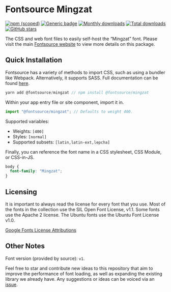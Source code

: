 # Fontsource Mingzat

[![npm (scoped)](https://img.shields.io/npm/v/@fontsource/mingzat?color=brightgreen)](https://www.npmjs.com/package/@fontsource/mingzat) [![Generic badge](https://img.shields.io/badge/fontsource-passing-brightgreen)](https://github.com/fontsource/fontsource) [![Monthly downloads](https://badgen.net/npm/dm/@fontsource/mingzat)](https://github.com/fontsource/fontsource) [![Total downloads](https://badgen.net/npm/dt/@fontsource/mingzat)](https://github.com/fontsource/fontsource) [![GitHub stars](https://img.shields.io/github/stars/fontsource/fontsource.svg?style=social&label=Star)](https://github.com/fontsource/fontsource/stargazers)

The CSS and web font files to easily self-host the “Mingzat” font. Please visit the main [Fontsource website](https://fontsource.org/fonts/mingzat) to view more details on this package.

## Quick Installation

Fontsource has a variety of methods to import CSS, such as using a bundler like Webpack. Alternatively, it supports SASS. Full documentation can be found [here](https://fontsource.org/docs/introduction).

```javascript
yarn add @fontsource/mingzat // npm install @fontsource/mingzat
```

Within your app entry file or site component, import it in.

```javascript
import "@fontsource/mingzat"; // Defaults to weight 400.
```

Supported variables:

- Weights: `[400]`
- Styles: `[normal]`
- Supported subsets: `[latin,latin-ext,lepcha]`

Finally, you can reference the font name in a CSS stylesheet, CSS Module, or CSS-in-JS.

```css
body {
  font-family: "Mingzat";
}
```

## Licensing

It is important to always read the license for every font that you use.
Most of the fonts in the collection use the SIL Open Font License, v1.1. Some fonts use the Apache 2 license. The Ubuntu fonts use the Ubuntu Font License v1.0.

[Google Fonts License Attributions](https://fonts.google.com/attribution)

## Other Notes

Font version (provided by source): `v1`.

Feel free to star and contribute new ideas to this repository that aim to improve the performance of font loading, as well as expanding the existing library we already have. Any suggestions or ideas can be voiced via an [issue](https://github.com/fontsource/fontsource/issues).

